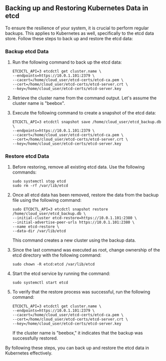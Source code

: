 ## Backing up and Restoring Kubernetes Data in etcd

To ensure the resilience of your system, it is crucial to perform regular backups. This applies to Kubernetes as well, specifically to the etcd data store. Follow these steps to back up and restore the etcd data:

### Backup etcd Data

1. Run the following command to back up the etcd data:
   ```
   ETCDCTL_API=3 etcdctl get cluster.name \
   --endpoints=https://10.0.1.101:2379 \
   --cacert=/home/cloud_user/etcd-certs/etcd-ca.pem \
   --cert=/home/cloud_user/etcd-certs/etcd-server.crt \
   --key=/home/cloud_user/etcd-certs/etcd-server.key
   ```

2. Retrieve the cluster name from the command output. Let's assume the cluster name is "beebox".

3. Execute the following command to create a snapshot of the etcd data:
   ```
   ETCDCTL_API=3 etcdctl snapshot save /home/cloud_user/etcd_backup.db \
   --endpoints=https://10.0.1.101:2379 \
   --cacert=/home/cloud_user/etcd-certs/etcd-ca.pem \
   --cert=/home/cloud_user/etcd-certs/etcd-server.crt \
   --key=/home/cloud_user/etcd-certs/etcd-server.key
   ```

### Restore etcd Data

1. Before restoring, remove all existing etcd data. Use the following commands:
   ```
   sudo systemctl stop etcd
   sudo rm -rf /var/lib/etcd
   ```

2. Once all etcd data has been removed, restore the data from the backup file using the following command:
   ```
   sudo ETCDCTL_API=3 etcdctl snapshot restore /home/cloud_user/etcd_backup.db \
   --initial-cluster etcd-restore=https://10.0.1.101:2380 \
   --initial-advertise-peer-urls https://10.0.1.101:2380 \
   --name etcd-restore \
   --data-dir /var/lib/etcd
   ```

   This command creates a new cluster using the backup data.

3. Since the last command was executed as root, change ownership of the etcd directory with the following command:
   ```
   sudo chown -R etcd:etcd /var/lib/etcd
   ```

4. Start the etcd service by running the command:
   ```
   sudo systemctl start etcd
   ```

5. To verify that the restore process was successful, run the following command:
   ```
   ETCDCTL_API=3 etcdctl get cluster.name \
   --endpoints=https://10.0.1.101:2379 \
   --cacert=/home/cloud_user/etcd-certs/etcd-ca.pem \
   --cert=/home/cloud_user/etcd-certs/etcd-server.crt \
   --key=/home/cloud_user/etcd-certs/etcd-server.key
   ```

   If the cluster name is "beebox," it indicates that the backup was successfully restored.

By following these steps, you can back up and restore the etcd data in Kubernetes effectively.
